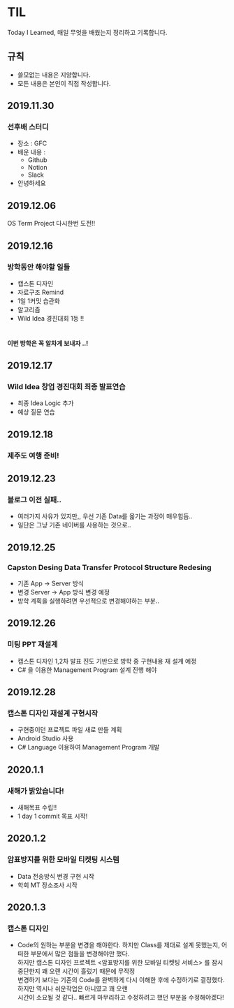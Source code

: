 # TIL
Today I  Learned, 매일 무엇을 배웠는지 정리하고 기록합니다.

## 규칙
- 쓸모없는 내용은 지양합니다.<br>
- 모든 내용은 본인이 직접 작성합니다.<br>

## 2019.11.30

### 선후배 스터디

- 장소 : GFC
- 배운 내용 : 
  - Github
  - Notion
  - Slack
- 안녕하세요

## 2019.12.06
OS Term Project 다시한번 도전!!

## 2019.12.16
### 방학동안 해야할 일들
- 캡스톤 디자인
- 자료구조 Remind
- 1일 1커밋 습관화
- 알고리즘
- Wild Idea 경진대회 1등 !!<br><br>

#### 이번 방학은 꼭 알차게 보내자 ..!

## 2019.12.17
### Wild Idea 창업 경진대회 최종 발표연습
- 최종 Idea Logic 추가
- 예상 질문 연습

## 2019.12.18
### 제주도 여행 준비!

## 2019.12.23
### 블로그 이전 실패..
- 여러가지 사유가 있지만,, 우선 기존 Data를 옮기는 과정이 매우힘듬..<br>
- 일단은 그냥 기존 네이버를 사용하는 것으로..

## 2019.12.25
### Capston Desing Data Transfer Protocol Structure Redesing
- 기존 App -> Server 방식<br>
- 변경 Server -> App 방식 변경 예정<br>
- 방학 계획을 실행하려면 우선적으로 변경해야하는 부분..

## 2019.12.26
### 미팅 PPT 재설계
- 캡스톤 디자인 1,2차 발표 진도 기반으로 방학 중 구현내용 재 설계 예정<br>
- C# 을 이용한 Management Program 설계 진행 해야 

## 2019.12.28
### 캡스톤 디자인 재설계 구현시작
- 구현중이던 프로젝트 파일 새로 만들 계획
- Android Studio 사용 <br>
- C# Language 이용하여 Management Program 개발 <br>

## 2020.1.1
### 새해가 밝았습니다!
- 새해목표 수립!!<br>
- 1 day 1 commit 목표 시작!<br>

## 2020.1.2
### 암표방지를 위한 모바일 티켓팅 시스템
- Data 전송방식 변경 구현 시작<br>
- 학회 MT 장소조사 시작

## 2020.1.3
### 캡스톤 디자인
- Code의 원하는 부분을 변경을 해야한다. 하지만 Class를 제대로 설계 못했는지, 어떠한 부분에서 많은 점들을 변경해야만 했다.<br>
하지만 캡스톤 디자인 프로젝트 <암표방지를 위한 모바일 티켓팅 서비스> 를 잠시 중단한지 꽤 오랜 시간이 흘렀기 때문에 무작정 <br>
변경하기 보다는 기존의 Code를 완벽하게 다시 이해한 후에 수정하기로 결정했다. 하지만 역시나 쉬운작업은 아니였고 꽤 오랜 <br>
시간이 소요될 것 같다.. 빠르게 마무리하고 수정하려고 했던 부분을 수정해야겠다!
